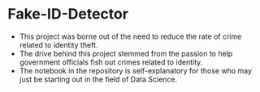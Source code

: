 # Fake-ID-Detector
* This project was borne out of the need to reduce the rate of crime related to identity theft. 
* The drive behind this project stemmed from the passion to help government officials fish out crimes related to identity.
* The notebook in the repository is self-explanatory for those who may just be starting out in the field of Data Science.
